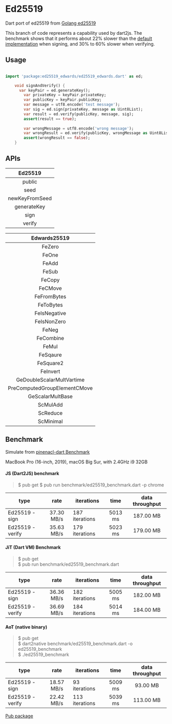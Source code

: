 # Ed25519

Dart port of ed25519 from [Golang ed25519](https://github.com/golang/crypto/tree/master/ed25519)

This branch of code represents a capability used by dart2js. The benchmark shows that it performs about 22% slower than the [default implementation](https://github.com/Tougee/ed25519) when signing, and 30% to 60% slower when verifying.

## Usage
```dart

import 'package:ed25519_edwards/ed25519_edwards.dart' as ed;

    void signAndVerify() {
      var keyPair = ed.generateKey();
        var privateKey = keyPair.privateKey;
        var publicKey = keyPair.publicKey;
        var message = utf8.encode('test message');
        var sig = ed.sign(privateKey, message as Uint8List);
        var result = ed.verify(publicKey, message, sig);
        assert(result == true);
      
        var wrongMessage = utf8.encode('wrong message');
        var wrongResult = ed.verify(publicKey, wrongMessage as Uint8List, sig);
        assert(wrongResult == false);
    }
```

## APIs
| Ed25519 |
| :---: |
| public |
| seed |
| newKeyFromSeed |
| generateKey |
| sign |
| verify |

| Edwards25519 |
| :---: |
| FeZero |
| FeOne  |
| FeAdd |
| FeSub |
| FeCopy |
| FeCMove |
| FeFromBytes |
| FeToBytes |
| FeIsNegative |
| FeIsNonZero |
| FeNeg |
| FeCombine |
| FeMul |
| FeSqaure |
| FeSquare2 |
| FeInvert |
| GeDoubleScalarMultVartime |
| PreComputedGroupElementCMove |
| GeScalarMultBase |
| ScMulAdd |
| ScReduce |
| ScMinimal |

## Benchmark

Simulate from [pinenacl-dart Benchmark](https://github.com/ilap/pinenacl-dart/blob/master/benchmark/README.md)

MacBook Pro (16-inch, 2019), macOS Big Sur, with 2.4GHz i9 32GB

#### JS (Dart2JS) benchmark
> $ pub get
> $ pub run benchmark/ed25519_benchmark.dart -p chrome

| type |    rate    | iterations    |   time  | data throughput |
|----------|:----------:|---------------|:-------:|:---------------:|
| Ed25519 - sign | 37.30 MB/s | 187 iterations | 5013 ms | 187.00 MB |
| Ed25519 - verify | 35.63 MB/s | 179 iterations | 5023 ms | 179.00 MB |


#### JiT (Dart VM) Benchmark


> $ pub get  
> $ pub run benchmark/ed25519_benchmark.dart

| type |    rate    | iterations    |   time  | data throughput |
|----------|:----------:|---------------|:-------:|:---------------:|
| Ed25519 - sign | 36.36 MB/s | 182 iterations | 5005 ms | 182.00 MB |
| Ed25519 - verify | 36.69 MB/s | 184 iterations | 5014 ms | 184.00 MB |

#### AoT (native binary)

> $ pub get  
> $ dart2native benchmark/ed25519_benchmark.dart -o ed25519_benchmark  
> $ ./ed25519_benchmark

| type |    rate    | iterations    |   time  | data throughput |
|----------|:----------:|---------------|:-------:|:---------------:|
| Ed25519 - sign | 18.57 MB/s | 93 iterations | 5009 ms | 93.00 MB |
| Ed25519 - verify | 22.42 MB/s | 113 iterations | 5039 ms | 113.00 MB |


[Pub package](https://pub.dev/packages/ed25519_edwards)
